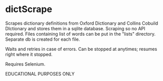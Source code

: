 # dictScrape

Scrapes dictionary definitions from Oxford Dictionary and Collins Cobuild DIctionary and stores them in a sqlite database. Scraping so no API required. Files containing list of words can be put in the "lists" directory. Separate db is created for each file.

Waits and retries in case of errors. Can be stopped at anytimes; resumes right where it stopped. 

Requires Selenium.

EDUCATIONAL PURPOSES ONLY
